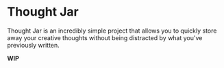 # Thought Jar

Thought Jar is an incredibly simple project that allows you to quickly store away your creative thoughts without being distracted by what you've previously written.

**WIP**
